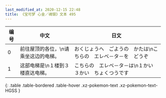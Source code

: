 ```yaml
---
last_modified_at: 2020-12-15 22:48
title: 《宝可梦 心金／魂银》文本 495
---
```

| 编号 | 中文 | 日文 |
| ---- | ---- | ---- |
| 0 | 前往屋顶的各位，\n请乘坐这边的电梯。 | おくじょうへ　ごようの　かたは\nこちらの　エレベ－タ－を　どうぞ |
| 1 | 这部电梯是\n１楼到３楼直达电梯。 | こちらの　エレベ－タ－は\n１かい　３かい　ちょくつうです |
{: .table .table-bordered .table-hover .xz-pokemon-text .xz-pokemon-text-HGSS }